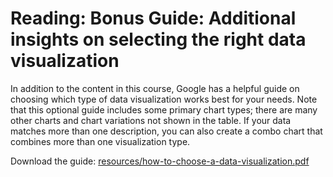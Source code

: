 # Reading: Bonus Guide: Additional insights on selecting the right data visualization

In addition to the content in this course, Google has a helpful guide on choosing which type of data visualization works best for your needs. Note that this optional guide includes some primary chart types; there are many other charts and chart variations not shown in the table. If your data matches more than one description, you can also create a combo chart that combines more than one visualization type.

Download the guide: [resources/how-to-choose-a-data-visualization.pdf](./resources/how-to-choose-a-data-visualization.pdf)
